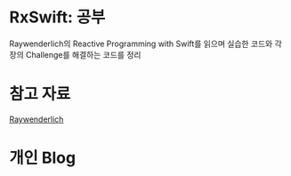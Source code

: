 # RxSwift: 공부

Raywenderlich의 Reactive Programming with Swift를 읽으며 실습한 코드와 각 장의 Challenge를 해결하는 코드를 정리

# 참고 자료
[Raywenderlich](https://www.raywenderlich.com/books/rxswift-reactive-programming-with-swift/v4.0/)

# 개인 Blog

